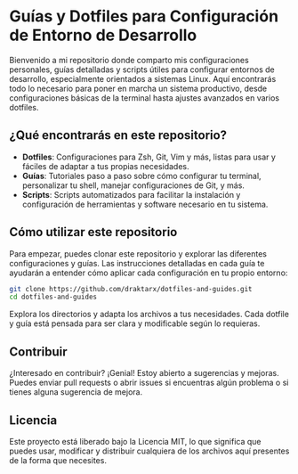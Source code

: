 # Guías y Dotfiles para Configuración de Entorno de Desarrollo

Bienvenido a mi repositorio donde comparto mis configuraciones personales, guías detalladas y scripts útiles para configurar entornos de desarrollo, especialmente orientados a sistemas Linux. Aquí encontrarás todo lo necesario para poner en marcha un sistema productivo, desde configuraciones básicas de la terminal hasta ajustes avanzados en varios dotfiles.

## ¿Qué encontrarás en este repositorio?

- **Dotfiles**: Configuraciones para Zsh, Git, Vim y más, listas para usar y fáciles de adaptar a tus propias necesidades.
- **Guías**: Tutoriales paso a paso sobre cómo configurar tu terminal, personalizar tu shell, manejar configuraciones de Git, y más.
- **Scripts**: Scripts automatizados para facilitar la instalación y configuración de herramientas y software necesario en tu sistema.

## Cómo utilizar este repositorio

Para empezar, puedes clonar este repositorio y explorar las diferentes configuraciones y guías. Las instrucciones detalladas en cada guía te ayudarán a entender cómo aplicar cada configuración en tu propio entorno:

```bash
git clone https://github.com/draktarx/dotfiles-and-guides.git
cd dotfiles-and-guides
```

Explora los directorios y adapta los archivos a tus necesidades. Cada dotfile y guía está pensada para ser clara y modificable según lo requieras.

## Contribuir

¿Interesado en contribuir? ¡Genial! Estoy abierto a sugerencias y mejoras. Puedes enviar pull requests o abrir issues si encuentras algún problema o si tienes alguna sugerencia de mejora.

## Licencia

Este proyecto está liberado bajo la Licencia MIT, lo que significa que puedes usar, modificar y distribuir cualquiera de los archivos aquí presentes de la forma que necesites.
